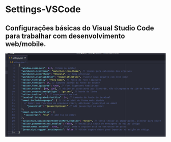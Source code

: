 # Settings-VSCode
## Configurações básicas do Visual Studio Code para trabalhar com desenvolvimento web/mobile.

![Image VS Code - Settings](https://github.com/edenex/Settings-VSCode/blob/master/Image-VSCode.png)
